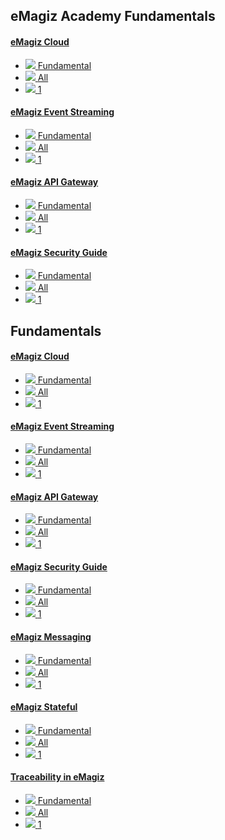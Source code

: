 <div class="ez-academy">
	<div class="ez-academy__body">
		<main class="master">
	<h2 class="title">eMagiz Academy Fundamentals</h2>
		<div class="card-container">
			<a href="../../docs/fundamental/fundamental-emagiz-cloud-inner-workings" class="card card--featured">
				<div class="card__body" style="background: url(../../img/microlearning/academy_index/cloud-management-module.svg) center no-repeat; background-size: 10%;">
					<h4 class="title">eMagiz Cloud</h4>
				</div>
				<ul class="card__footer">
					<li class="card__footer-item">
						<img class="card__footer-icon card__footer-icon--level" src="../../img/microlearning/academy_index/icon-level24.svg"/>
						<label for="" class="card__footer-label">Fundamental</label>
					</li>
					<li class="card__footer-item">
						<img class="card__footer-icon card__footer-icon--roles" src="../../img/microlearning/academy_index/icon-roles24.svg"/>
						<label for="" class="card__footer-label">All</label>
					</li>
					<li class="card__footer-item">
						<img class="card__footer-icon card__footer-icon--lessons" src="../../img/microlearning/academy_index/icon-lessons24.svg"/>
						<label for="" class="card__footer-label">1</label>
					</li>
				</ul>
			</a>
				<a href="../../docs/fundamental/fundamental-event-streaming-introduction" class="card">
					<div class="card__body" style="background: url(../../img/microlearning/academy_index/eventstreaming_crashcourse.svg) center no-repeat; background-size: 20%;">
						<h4 class="title">eMagiz Event Streaming</h4>
					</div>
					<ul class="card__footer">
						<li class="card__footer-item">
							<img class="card__footer-icon card__footer-icon--level" src="../../img/microlearning/academy_index/icon-level24.svg"/>
							<label for="" class="card__footer-label">Fundamental</label>
						</li>
						<li class="card__footer-item">
							<img class="card__footer-icon card__footer-icon--roles" src="../../img/microlearning/academy_index/icon-roles24.svg"/>
							<label for="" class="card__footer-label">All</label>
						</li>
						<li class="card__footer-item">
							<img class="card__footer-icon card__footer-icon--lessons" src="../../img/microlearning/academy_index/icon-lessons24.svg"/>
							<label for="" class="card__footer-label">1</label>
						</li>
					</ul>
				</a>		
					<a href="../../docs/fundamental/fundamental-api-gateway-introduction" class="card">
						<div class="card__body" style="background: url(../../img/microlearning/academy_index/eventstreaming_crashcourse.svg) center no-repeat; background-size: 20%;">
							<h4 class="title">eMagiz API Gateway</h4>
						</div>
						<ul class="card__footer">
							<li class="card__footer-item">
								<img class="card__footer-icon card__footer-icon--level" src="../../img/microlearning/academy_index/icon-level24.svg"/>
								<label for="" class="card__footer-label">Fundamental</label>
							</li>
							<li class="card__footer-item">
								<img class="card__footer-icon card__footer-icon--roles" src="../../img/microlearning/academy_index/icon-roles24.svg"/>
								<label for="" class="card__footer-label">All</label>
							</li>
							<li class="card__footer-item">
								<img class="card__footer-icon card__footer-icon--lessons" src="../../img/microlearning/academy_index/icon-lessons24.svg"/>
								<label for="" class="card__footer-label">1</label>
							</li>
						</ul>
					</a>
					<a href="../../docs/fundamental/fundamental-emagiz-security-guide" class="card">
						<div class="card__body" style="background: url(../../img/microlearning/academy_index/Security_Modules.svg) center no-repeat; background-size: 20%;">
							<h4 class="title">eMagiz Security Guide</h4>
						</div>
						<ul class="card__footer">
							<li class="card__footer-item">
								<img class="card__footer-icon card__footer-icon--level" src="../../img/microlearning/academy_index/icon-level24.svg"/>
								<label for="" class="card__footer-label">Fundamental</label>
							</li>
							<li class="card__footer-item">
								<img class="card__footer-icon card__footer-icon--roles" src="../../img/microlearning/academy_index/icon-roles24.svg"/>
								<label for="" class="card__footer-label">All</label>
							</li>
							<li class="card__footer-item">
								<img class="card__footer-icon card__footer-icon--lessons" src="../../img/microlearning/academy_index/icon-lessons24.svg"/>
								<label for="" class="card__footer-label">1</label>
							</li>
						</ul>
					</a>		
				</div>			
	</div>
	<h2 class="title">Fundamentals</h2>
	<div class="card-container">
		<a href="../../docs/fundamental/fundamental-emagiz-cloud-inner-workings" class="card">
			<div class="card__body" style="background: url(../../img/microlearning/academy_index/cloud-management-module.svg) center no-repeat; background-size: 20%;">
				<h4 class="title">eMagiz Cloud</h4>
			</div>
			<ul class="card__footer">
				<li class="card__footer-item">
					<img class="card__footer-icon card__footer-icon--level" src="../../img/microlearning/academy_index/icon-level24.svg"/>
					<label for="" class="card__footer-label">Fundamental</label>
				</li>
				<li class="card__footer-item">
					<img class="card__footer-icon card__footer-icon--roles" src="../../img/microlearning/academy_index/icon-roles24.svg"/>
					<label for="" class="card__footer-label">All</label>
				</li>
				<li class="card__footer-item">
					<img class="card__footer-icon card__footer-icon--lessons" src="../../img/microlearning/academy_index/icon-lessons24.svg"/>
					<label for="" class="card__footer-label">1</label>
				</li>
			</ul>
		</a>		
		<a href="../../docs/fundamental/fundamental-event-streaming-introduction" class="card">
			<div class="card__body" style="background: url(../../img/microlearning/academy_index/eventstreaming_crashcourse.svg) center no-repeat; background-size: 20%;">
				<h4 class="title">eMagiz Event Streaming</h4>
			</div>
			<ul class="card__footer">
				<li class="card__footer-item">
					<img class="card__footer-icon card__footer-icon--level" src="../../img/microlearning/academy_index/icon-level24.svg"/>
					<label for="" class="card__footer-label">Fundamental</label>
				</li>
				<li class="card__footer-item">
					<img class="card__footer-icon card__footer-icon--roles" src="../../img/microlearning/academy_index/icon-roles24.svg"/>
					<label for="" class="card__footer-label">All</label>
				</li>
				<li class="card__footer-item">
					<img class="card__footer-icon card__footer-icon--lessons" src="../../img/microlearning/academy_index/icon-lessons24.svg"/>
					<label for="" class="card__footer-label">1</label>
				</li>
			</ul>
		</a>		
		<a href="../../docs/fundamental/fundamental-api-gateway-introduction" class="card">
			<div class="card__body" style="background: url(../../img/microlearning/academy_index/api-gateway_crashcourse.svg) center no-repeat; background-size: 20%;">
				<h4 class="title">eMagiz API Gateway</h4>
			</div>
			<ul class="card__footer">
				<li class="card__footer-item">
					<img class="card__footer-icon card__footer-icon--level" src="../../img/microlearning/academy_index/icon-level24.svg"/>
					<label for="" class="card__footer-label">Fundamental</label>
				</li>
				<li class="card__footer-item">
					<img class="card__footer-icon card__footer-icon--roles" src="../../img/microlearning/academy_index/icon-roles24.svg"/>
					<label for="" class="card__footer-label">All</label>
				</li>
				<li class="card__footer-item">
					<img class="card__footer-icon card__footer-icon--lessons" src="../../img/microlearning/academy_index/icon-lessons24.svg"/>
					<label for="" class="card__footer-label">1</label>
				</li>
			</ul>
		</a>
		<a href="../../docs/fundamental/fundamental-emagiz-security-guide" class="card">
			<div class="card__body" style="background: url(../../img/microlearning/academy_index/Security_Modules.svg) center no-repeat; background-size: 20%;">
				<h4 class="title">eMagiz Security Guide</h4>
			</div>
			<ul class="card__footer">
				<li class="card__footer-item">
					<img class="card__footer-icon card__footer-icon--level" src="../../img/microlearning/academy_index/icon-level24.svg"/>
					<label for="" class="card__footer-label">Fundamental</label>
				</li>
				<li class="card__footer-item">
					<img class="card__footer-icon card__footer-icon--roles" src="../../img/microlearning/academy_index/icon-roles24.svg"/>
					<label for="" class="card__footer-label">All</label>
				</li>
				<li class="card__footer-item">
					<img class="card__footer-icon card__footer-icon--lessons" src="../../img/microlearning/academy_index/icon-lessons24.svg"/>
					<label for="" class="card__footer-label">1</label>
				</li>
			</ul>
		</a>
		<a href="../../docs/fundamental/fundamental-messaging-introduction" class="card">
			<div class="card__body" style="background: url(../../img/microlearning/academy_index/messaging_crashcourse.svg) center no-repeat; background-size: 20%;">
				<h4 class="title">eMagiz Messaging</h4>
			</div>
			<ul class="card__footer">
				<li class="card__footer-item">
					<img class="card__footer-icon card__footer-icon--level" src="../../img/microlearning/academy_index/icon-level24.svg"/>
					<label for="" class="card__footer-label">Fundamental</label>
				</li>
				<li class="card__footer-item">
					<img class="card__footer-icon card__footer-icon--roles" src="../../img/microlearning/academy_index/icon-roles24.svg"/>
					<label for="" class="card__footer-label">All</label>
				</li>
				<li class="card__footer-item">
					<img class="card__footer-icon card__footer-icon--lessons" src="../../img/microlearning/academy_index/icon-lessons24.svg"/>
					<label for="" class="card__footer-label">1</label>
				</li>
			</ul>
		</a>
		<a href="../../docs/fundamental/fundamental-stateful" class="card">
			<div class="card__body" style="background: url(../../img/microlearning/academy_index/stateful.svg) center no-repeat; background-size: 20%;">
				<h4 class="title">eMagiz Stateful</h4>
			</div>
			<ul class="card__footer">
				<li class="card__footer-item">
					<img class="card__footer-icon card__footer-icon--level" src="../../img/microlearning/academy_index/icon-level24.svg"/>
					<label for="" class="card__footer-label">Fundamental</label>
				</li>
				<li class="card__footer-item">
					<img class="card__footer-icon card__footer-icon--roles" src="../../img/microlearning/academy_index/icon-roles24.svg"/>
					<label for="" class="card__footer-label">All</label>
				</li>
				<li class="card__footer-item">
					<img class="card__footer-icon card__footer-icon--lessons" src="../../img/microlearning/academy_index/icon-lessons24.svg"/>
					<label for="" class="card__footer-label">1</label>
				</li>
			</ul>
		</a>
		<a href="../../docs/fundamental/fundamental-traceability-in-emagiz" class="card">
			<div class="card__body" style="background: url(../../img/microlearning/academy_index/traceability.svg) center no-repeat; background-size: 20%;">
				<h4 class="title">Traceability in eMagiz</h4>
			</div>
			<ul class="card__footer">
				<li class="card__footer-item">
					<img class="card__footer-icon card__footer-icon--level" src="../../img/microlearning/academy_index/icon-level24.svg"/>
					<label for="" class="card__footer-label">Fundamental</label>
				</li>
				<li class="card__footer-item">
					<img class="card__footer-icon card__footer-icon--roles" src="../../img/microlearning/academy_index/icon-roles24.svg"/>
					<label for="" class="card__footer-label">All</label>
				</li>
				<li class="card__footer-item">
					<img class="card__footer-icon card__footer-icon--lessons" src="../../img/microlearning/academy_index/icon-lessons24.svg"/>
					<label for="" class="card__footer-label">1</label>
				</li>
			</ul>
		</a>		
	</div>
</main>
</div>
</div>
